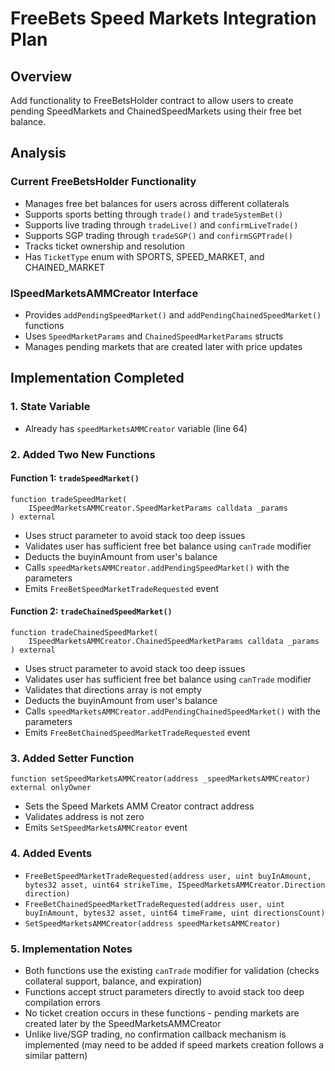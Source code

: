 # FreeBets Speed Markets Integration Plan

## Overview
Add functionality to FreeBetsHolder contract to allow users to create pending SpeedMarkets and ChainedSpeedMarkets using their free bet balance.

## Analysis

### Current FreeBetsHolder Functionality
- Manages free bet balances for users across different collaterals
- Supports sports betting through `trade()` and `tradeSystemBet()`
- Supports live trading through `tradeLive()` and `confirmLiveTrade()`
- Supports SGP trading through `tradeSGP()` and `confirmSGPTrade()`
- Tracks ticket ownership and resolution
- Has `TicketType` enum with SPORTS, SPEED_MARKET, and CHAINED_MARKET

### ISpeedMarketsAMMCreator Interface
- Provides `addPendingSpeedMarket()` and `addPendingChainedSpeedMarket()` functions
- Uses `SpeedMarketParams` and `ChainedSpeedMarketParams` structs
- Manages pending markets that are created later with price updates

## Implementation Completed

### 1. State Variable
- Already has `speedMarketsAMMCreator` variable (line 64)

### 2. Added Two New Functions

#### Function 1: `tradeSpeedMarket()`
```solidity
function tradeSpeedMarket(
    ISpeedMarketsAMMCreator.SpeedMarketParams calldata _params
) external
```
- Uses struct parameter to avoid stack too deep issues
- Validates user has sufficient free bet balance using `canTrade` modifier
- Deducts the buyinAmount from user's balance
- Calls `speedMarketsAMMCreator.addPendingSpeedMarket()` with the parameters
- Emits `FreeBetSpeedMarketTradeRequested` event

#### Function 2: `tradeChainedSpeedMarket()`
```solidity
function tradeChainedSpeedMarket(
    ISpeedMarketsAMMCreator.ChainedSpeedMarketParams calldata _params
) external
```
- Uses struct parameter to avoid stack too deep issues
- Validates user has sufficient free bet balance using `canTrade` modifier
- Validates that directions array is not empty
- Deducts the buyinAmount from user's balance
- Calls `speedMarketsAMMCreator.addPendingChainedSpeedMarket()` with the parameters
- Emits `FreeBetChainedSpeedMarketTradeRequested` event

### 3. Added Setter Function
```solidity
function setSpeedMarketsAMMCreator(address _speedMarketsAMMCreator) external onlyOwner
```
- Sets the Speed Markets AMM Creator contract address
- Validates address is not zero
- Emits `SetSpeedMarketsAMMCreator` event

### 4. Added Events
- `FreeBetSpeedMarketTradeRequested(address user, uint buyInAmount, bytes32 asset, uint64 strikeTime, ISpeedMarketsAMMCreator.Direction direction)`
- `FreeBetChainedSpeedMarketTradeRequested(address user, uint buyInAmount, bytes32 asset, uint64 timeFrame, uint directionsCount)`
- `SetSpeedMarketsAMMCreator(address speedMarketsAMMCreator)`

### 5. Implementation Notes
- Both functions use the existing `canTrade` modifier for validation (checks collateral support, balance, and expiration)
- Functions accept struct parameters directly to avoid stack too deep compilation errors
- No ticket creation occurs in these functions - pending markets are created later by the SpeedMarketsAMMCreator
- Unlike live/SGP trading, no confirmation callback mechanism is implemented (may need to be added if speed markets creation follows a similar pattern)